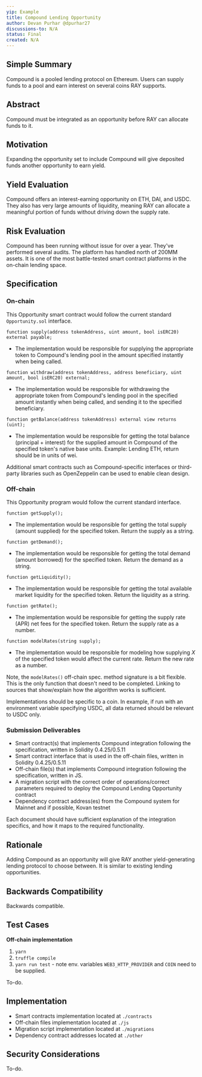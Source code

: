 ```yaml
---
yip: Example
title: Compound Lending Opportunity
author: Devan Purhar @dpurhar27
discussions-to: N/A
status: Final
created: N/A
---
```


## Simple Summary
<!--"If you can't explain it simply, you don't understand it well enough." Provide a simplified and layman-accessible explanation of the YIP.-->
Compound is a pooled lending protocol on Ethereum. Users can supply funds to a pool and earn interest on several coins RAY supports.

## Abstract
<!--A short (~200 word) description of the technical issue being addressed.-->
Compound must be integrated as an opportunity before RAY can allocate funds to it.

## Motivation
<!--The motivation is critical for YIPs that want to change the RAY protocol. It should clearly explain why the existing protocol specification is inadequate to address the problem that the YIP solves. YIP submissions without sufficient motivation may be rejected outright.-->
Expanding the opportunity set to include Compound will give deposited funds another opportunity to earn yield.

## Yield Evaluation
<!--The potential added value for extra yield generation. Historical data should be provided. The process used to evaluate the yield potential should be detailed here.-->
Compound offers an interest-earning opportunity on ETH, DAI, and USDC. They also has very large amounts of liquidity, meaning RAY can allocate a meaningful portion of funds without driving down the supply rate.

## Risk Evaluation
<!--The potential or attached risk that should be considered for this proposal. Historical data should be provided. The process used to evaluate the risks should be detailed here.-->
Compound has been running without issue for over a year. They've performed several audits. The platform has handled north of 200MM assets. It is one of the most battle-tested smart contract platforms in the on-chain lending space.

## Specification
<!--The technical specification should describe the syntax and semantics of any new feature.-->

### On-chain
This Opportunity smart contract would follow the current standard `Opportunity.sol` interface.

`function supply(address tokenAddress, uint amount, bool isERC20) external payable;`
- The implementation would be responsible for supplying the appropriate token to Compound's lending pool in the amount specified instantly when being called.

`function withdraw(address tokenAddress, address beneficiary, uint amount, bool isERC20) external;`
- The implementation would be responsible for withdrawing the appropriate token from Compound's lending pool in the specified amount instantly when being called, and sending it to the specified beneficiary.

`function getBalance(address tokenAddress) external view returns (uint);`
- The implementation would be responsible for getting the total balance (principal + interest) for the supplied amount in Compound of the specified token's native base units. Example: Lending ETH, return should be in units of wei.

Additional smart contracts such as Compound-specific interfaces or third-party libraries such as OpenZeppelin can be used to enable clean design.

### Off-chain
This Opportunity program would follow the current standard interface.

`function getSupply();`
- The implementation would be responsible for getting the total supply (amount supplied) for the specified token. Return the supply as a string.

`function getDemand();`
- The implementation would be responsible for getting the total demand (amount borrowed) for the specified token. Return the demand as a string.

`function getLiquidity();`
- The implementation would be responsible for getting the total available market liquidity for the specified token. Return the liquidity as a string.

`function getRate();`
- The implementation would be responsible for getting the supply rate (APR) net fees for the specified token. Return the supply rate as a number.

`function modelRates(string supply);`
- The implementation would be responsible for modeling how supplying _X_ of the specified token would affect the current rate. Return the new rate as a number.

Note, the `modelRates()` off-chain spec. method signature is a bit flexible. This is the only function that doesn't need to be completed. Linking to sources that show/explain how the algorithm works is sufficient.

Implementations should be specific to a coin. In example, if run with an environment variable specifying USDC, all data returned should be relevant to USDC only.

### Submission Deliverables
- Smart contract(s) that implements Compound integration following the specification, written in Solidity 0.4.25/0.5.11
- Smart contract interface that is used in the off-chain files, written in Solidity 0.4.25/0.5.11
- Off-chain file(s) that implements Compound integration following the specification, written in JS.
- A migration script with the correct order of operations/correct parameters required to deploy the Compound Lending Opportunity contract
- Dependency contract address(es) from the Compound system for Mainnet and if possible, Kovan testnet

Each document should have sufficient explanation of the integration specifics, and how it maps to the required functionality.

## Rationale
<!--The rationale fleshes out the specification by describing what motivated the design and why particular design decisions were made. It should describe alternate designs that were considered and related work, e.g. how the feature is supported in other languages. The rationale may also provide evidence of consensus within the community, and should discuss important objections or concerns raised during discussion.-->
Adding Compound as an opportunity will give RAY another yield-generating lending protocol to choose between. It is similar to existing lending opportunities.

## Backwards Compatibility
<!--All YIPs that introduce backwards incompatibilities must include a section describing these incompatibilities and their severity. The YIP must explain how the author proposes to deal with these incompatibilities. YIP submissions without a sufficient backwards compatibility treatise may be rejected outright.-->
Backwards compatible.

## Test Cases
<!--Test cases for an implementation are mandatory for YIPs that are affecting consensus changes. Other YIPs can choose to include links to test cases if applicable.-->
**Off-chain implementation**
1. `yarn`
2. `truffle compile`
3. `yarn run test` - note env. variables `WEB3_HTTP_PROVIDER` and `COIN` need to be supplied.

To-do.

## Implementation
<!--The implementations must be completed before any YIP is given status "Final", but it need not be completed before the YIP is accepted. While there is merit to the approach of reaching consensus on the specification and rationale before writing code, the principle of "rough consensus and running code" is still useful when it comes to resolving many discussions of API details.-->
- Smart contracts implementation located at `./contracts`
- Off-chain files implementation located at `./js`
- Migration script implementation located at `./migrations`
- Dependency contract addresses located at `./other`

## Security Considerations
<!--All YIPs must contain a section that discusses the security implications/considerations relevant to the proposed change. Include information that might be important for security discussions, surfaces risks and can be used throughout the life cycle of the proposal. E.g. include security-relevant design decisions, concerns, important discussions, implementation-specific guidance and pitfalls, an outline of threats and risks and how they are being addressed. YIP submissions missing the "Security Considerations" section will be rejected. An YIP cannot proceed to status "Final" without a Security Considerations discussion deemed sufficient by the reviewers.-->
To-do.
